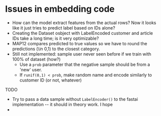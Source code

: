 # Issues in embedding code

* How can the model extract features from the actual rows? Now it looks like it just tries to predict label based on IDs alone?
* Creating the Dataset osbject with LabelEncoded customer and article IDs take a long time; is it very optimizable?
* MAP12 compares predicted to true values so we have to round the predictions (\in 0,1) to the closest category. 
* Still not implemented: sample user never seen before if we train with 100% of dataset (how?)
  * Use a `prob` parameter that the negative sample should be from a 'new' user.
  * If `runif(0,1) < prob`, make random name and encode similarly to customer ID (or not, whatever)


TODO
* Try to pass a data sample without `LabelEncoder()` to the fastai implementation -- it should in theory work. I hope
* 